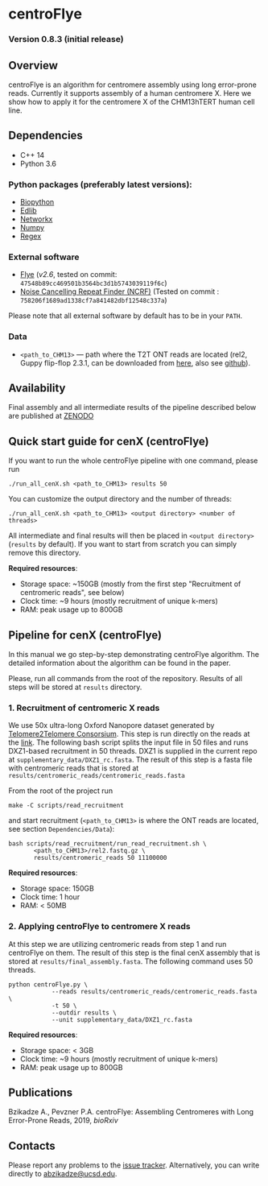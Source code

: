 # centroFlye

### Version 0.8.3 (initial release)
## Overview
centroFlye is an algorithm for centromere assembly using long error-prone reads.
Currently it supports assembly of a human centromere X.
Here we show how to apply it for the centromere X of the CHM13hTERT human cell line.


## Dependencies

+ C++ 14
+ Python 3.6

### Python packages (preferably latest versions):
+ [Biopython](https://pypi.org/project/biopython/)
+ [Edlib](https://pypi.org/project/edlib/)
+ [Networkx](https://pypi.org/project/networkx/)
+ [Numpy](https://pypi.org/project/numpy/)
+ [Regex](https://pypi.org/project/regex/)

### External software
+ [Flye](https://github.com/fenderglass/Flye) (*v2.6*, tested on commit: `47548b89cc469501b3564bc3d1b5743039119f6c`)
+ [Noise Cancelling Repeat Finder (NCRF)](https://github.com/makovalab-psu/NoiseCancellingRepeatFinder) (Tested on commit : `758206f1689ad1338cf7a841482dbf12548c337a`)

Please note that all external software by default has to be in your `PATH`.

### Data
+ `<path_to_CHM13>` — path where the T2T ONT reads are located (rel2, Guppy flip-flop 2.3.1, can be downloaded from [here](https://s3.amazonaws.com/nanopore-human-wgs/chm13/nanopore/rel2/rel2.fastq.gz), also see [github](https://github.com/nanopore-wgs-consortium/CHM13)).

## Availability
Final assembly and all intermediate results of the pipeline described below are published at [ZENODO](https://doi.org/10.5281/zenodo.3369553)

## Quick start guide for cenX (centroFlye)

If you want to run the whole centroFlye pipeline with one command, please run
```
./run_all_cenX.sh <path_to_CHM13> results 50
```
You can customize the output directory and the number of threads:
```
./run_all_cenX.sh <path_to_CHM13> <output directory> <number of threads>
```
All intermediate and final results will then be placed in `<output directory>` (`results` by default).
If you want to start from scratch you can simply remove this directory.

**Required resources**:
+ Storage space: ~150GB (mostly from the first step "Recruitment of centromeric reads", see below)
+ Clock time: ~9 hours (mostly recruitment of unique k-mers)
+ RAM: peak usage up to 800GB


## Pipeline for cenX (centroFlye)
In this manual we go step-by-step demonstrating centroFlye algorithm.
The detailed information about the algorithm can be found in the paper.

Please, run all commands from the root of the repository.
Results of all steps will be stored at `results` directory.

### 1. Recruitment of centromeric X reads

We use 50x ultra-long Oxford Nanopore dataset generated by [Telomere2Telomere Consorsium](https://github.com/nanopore-wgs-consortium/CHM13). 
This step is run directly on the reads at the [link](https://s3.amazonaws.com/nanopore-human-wgs/chm13/nanopore/rel2/rel2.fastq.gz).
The following bash script splits the input file in 50 files and runs DXZ1-based recruitment in 50 threads.
DXZ1 is supplied in the current repo at ``supplementary_data/DXZ1_rc.fasta``.
The result of this step is a fasta file with centromeric reads that is stored at `results/centromeric_reads/centromeric_reads.fasta`

From the root of the project run 
```
make -C scripts/read_recruitment
```
and start recruitment (`<path_to_CHM13>` is where the ONT reads are located, see section `Dependencies/Data`):
```
bash scripts/read_recruitment/run_read_recruitment.sh \
       <path_to_CHM13>/rel2.fastq.gz \
       results/centromeric_reads 50 11100000
```
**Required resources**:
+ Storage space: 150GB
+ Clock time: 1 hour
+ RAM: < 50MB

### 2. Applying centroFlye to centromere X reads
At this step we are utilizing centromeric reads from step 1 and run centroFlye on them.
The result of this step is the final cenX assembly that is stored at `results/final_assembly.fasta`.
The following command uses 50 threads.

```
python centroFlye.py \
            --reads results/centromeric_reads/centromeric_reads.fasta \
            -t 50 \
            --outdir results \
            --unit supplementary_data/DXZ1_rc.fasta
```
**Required resources**:
+ Storage space: < 3GB
+ Clock time: ~9 hours (mostly recruitment of unique k-mers)
+ RAM: peak usage up to 800GB


## Publications
Bzikadze A., Pevzner P.A. centroFlye: Assembling Centromeres with Long Error-Prone Reads, 2019, *bioRxiv*

## Contacts
Please report any problems to the [issue tracker](https://github.com/seryrzu/centroFlye/issues).
Alternatively, you can write directly to [abzikadze@ucsd.edu](mailto:abzikadze@ucsd.edu).
